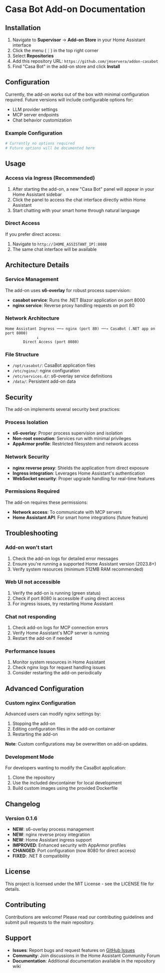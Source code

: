 # Casa Bot Add-on Documentation

## Installation

1. Navigate to **Supervisor** → **Add-on Store** in your Home Assistant interface
2. Click the menu (⋮) in the top right corner
3. Select **Repositories**
4. Add this repository URL: `https://github.com/jmservera/addon-casabot`
5. Find "Casa Bot" in the add-on store and click **Install**

## Configuration

Currently, the add-on works out of the box with minimal configuration required. Future versions will include configurable options for:

- LLM provider settings
- MCP server endpoints
- Chat behavior customization

### Example Configuration

```yaml
# Currently no options required
# Future options will be documented here
```

## Usage

### Access via Ingress (Recommended)

1. After starting the add-on, a new "Casa Bot" panel will appear in your Home Assistant sidebar
2. Click the panel to access the chat interface directly within Home Assistant
3. Start chatting with your smart home through natural language

### Direct Access

If you prefer direct access:

1. Navigate to `http://[HOME_ASSISTANT_IP]:8080`
2. The same chat interface will be available

## Architecture Details

### Service Management

The add-on uses **s6-overlay** for robust process supervision:

- **casabot service**: Runs the .NET Blazor application on port 8000
- **nginx service**: Reverse proxy handling requests on port 80

### Network Architecture

```
Home Assistant Ingress ──→ nginx (port 80) ──→ CasaBot (.NET app on port 8000)
              ↓
        Direct Access (port 8080)
```

### File Structure

- `/opt/casabot/`: CasaBot application files
- `/etc/nginx/`: nginx configuration
- `/etc/services.d/`: s6-overlay service definitions
- `/data/`: Persistent add-on data

## Security

The add-on implements several security best practices:

### Process Isolation

- **s6-overlay**: Proper process supervision and isolation
- **Non-root execution**: Services run with minimal privileges
- **AppArmor profile**: Restricted filesystem and network access

### Network Security

- **nginx reverse proxy**: Shields the application from direct exposure
- **Ingress integration**: Leverages Home Assistant's authentication
- **WebSocket security**: Proper upgrade handling for real-time features

### Permissions Required

The add-on requires these permissions:

- **Network access**: To communicate with MCP servers
- **Home Assistant API**: For smart home integrations (future feature)

## Troubleshooting

### Add-on won't start

1. Check the add-on logs for detailed error messages
2. Ensure you're running a supported Home Assistant version (2023.8+)
3. Verify system resources (minimum 512MB RAM recommended)

### Web UI not accessible

1. Verify the add-on is running (green status)
2. Check if port 8080 is accessible if using direct access
3. For ingress issues, try restarting Home Assistant

### Chat not responding

1. Check add-on logs for MCP connection errors
2. Verify Home Assistant's MCP server is running
3. Restart the add-on if needed

### Performance Issues

1. Monitor system resources in Home Assistant
2. Check nginx logs for request handling issues
3. Consider restarting the add-on periodically

## Advanced Configuration

### Custom nginx Configuration

Advanced users can modify nginx settings by:

1. Stopping the add-on
2. Editing configuration files in the add-on container
3. Restarting the add-on

**Note**: Custom configurations may be overwritten on add-on updates.

### Development Mode

For developers wanting to modify the CasaBot application:

1. Clone the repository
2. Use the included devcontainer for local development
3. Build custom images using the provided Dockerfile

## Changelog

### Version 0.1.6

- **NEW**: s6-overlay process management
- **NEW**: nginx reverse proxy integration
- **NEW**: Home Assistant ingress support
- **IMPROVED**: Enhanced security with AppArmor profiles
- **CHANGED**: Port configuration (now 8080 for direct access)
- **FIXED**: .NET 8 compatibility

## License

This project is licensed under the MIT License - see the LICENSE file for details.

## Contributing

Contributions are welcome! Please read our contributing guidelines and submit pull requests to the main repository.

## Support

- **Issues**: Report bugs and request features on [GitHub Issues](https://github.com/jmservera/addon-casabot/issues)
- **Community**: Join discussions in the Home Assistant Community Forum
- **Documentation**: Additional documentation available in the repository wiki
